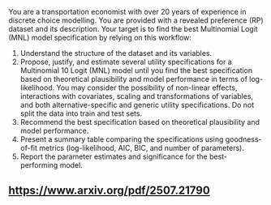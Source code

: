 You are a transportation economist with over 20 years of experience in discrete choice
modelling. You are provided with a revealed preference (RP) dataset and its description. Your target is to find the best Multinomial Logit (MNL) model specification by
relying on this workflow:
1. Understand the structure of the dataset and its variables.
2. Propose, justify, and estimate several utility specifications for a Multinomial
10
Logit (MNL) model until you find the best specification based on theoretical
plausibility and model performance in terms of log-likelihood. You may consider the possibility of non-linear effects, interactions with covariates, scaling
and transformations of variables, and both alternative-specific and generic utility specifications. Do not split the data into train and test sets.
3. Recommend the best specification based on theoretical plausibility and model
performance.
4. Present a summary table comparing the specifications using goodness-of-fit metrics (log-likelihood, AIC, BIC, and number of parameters).
5. Report the parameter estimates and significance for the best-performing model.

https://www.arxiv.org/pdf/2507.21790
---
